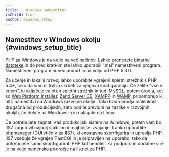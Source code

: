 ```yaml
---
title:   Windows namestitev
isChild: true
anchor: windows_setup
---
```


## Namestitev v Windows okolju {#windows_setup_title}

PHP za Windows je na voljo na več načinov. Lahko [prenesete binarne datoteke][php-downloads] in do pred kratkim ste lahko uporabili '.msi' 
namestitveni program. Namestitveni program ni več podprt in na voljo od PHP 5.3.0.

Za učenje in lokalni razvoj lahko uporabite vgrajeni spletni strežnik s PHP 5.4+, tako da vam ni treba skrbeti za njegovo konfiguracijo. Če 
želite "vse v enem", ki vključuje celoten spletni strežnik in tudi MySQL, potem orodja, kot so [Web Platform Installer][wpi], 
[Zend Server CE][zsce], [XAMPP][xampp] in [WAMP][wamp], pripomorejo k hitri namestitvi na Windows razvojno okolje. Tako bodo orodja 
malenkost drugačna od produkcijskih, zato bodite previdni na razlike v razvojnih okoljih, če delate na Windows-u in nalagate na Linux.

Če potrebujete zagnati vaš produkcijski sistem na Windows, potem vam bo IIS7 zagotovil najbolj stabilno in najboljše izvajanje. Lahko uporabite 
[phpmanager][phpmanager] (GUI vtičnik za IIS7), ki enostavno skonfigurira in upravlja PHP. IIS7 vsebuje že vgrajen FastCGI in je pripravljen 
na uporabo, tako da potrebujete samo skonfigurirati PHP kot hendler. Za podporo in dodatne vire je na voljo [namensko področje na iis.net][php-iis] za 
PHP.

[php-downloads]: http://windows.php.net
[phpmanager]: http://phpmanager.codeplex.com/
[wpi]: http://www.microsoft.com/web/downloads/platform.aspx
[zsce]: http://www.zend.com/en/products/server-ce/
[xampp]: http://www.apachefriends.org/en/xampp.html
[wamp]: http://www.wampserver.com/
[php-iis]: http://php.iis.net/
